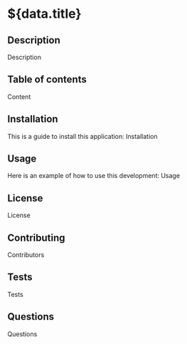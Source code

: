 # ${data.title}
  ## Description
  Description
  ## Table of contents
  Content
  ## Installation
  This is a guide to install this application:
  Installation
  ## Usage
  Here is an example of how to use this development:
  Usage
  ## License
  License
  ## Contributing
  Contributors
  ## Tests
 Tests
  ## Questions
  Questions